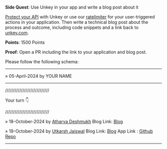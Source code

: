 **Side Quest**: Use Unkey in your app and write a blog post about it

[Protect your API](https://www.unkey.com/docs/apis/introduction) with Unkey or use our [ratelimiter](https://www.unkey.com/docs/ratelimiting/introduction) for your user-triggered actions in your application. Then write a technical blog post about the process and outcome, including code snippets and a link back to [unkey.com](https://unkey.com).

**Points**: 1500 Points

**Proof**: Open a PR including the link to your application and blog post.

Please follow the following schema:

---

» 05-April-2024 by YOUR NAME

---

////////////////////////////

Your turn 👇

////////////////////////////

» 18-October-2024 by [Atharva Deshmukh](https://oss.gg/Atharva-3000) Blog Link: [Blog](https://dev.to/atharva3000/unkey-rate-limiting-made-super-easy-and-how-i-used-it-2kca)

» 19-October-2024 by [Utkarsh Jaiswal](https://oss.gg/utkarshml) Blog Link: [Blog](https://readwithutkarsh.hashnode.dev/protecting-your-api-with-unkey-a-guide-to-api-security-and-rate-limiting) App Link : [Github Repo](https://github.com/utkarshml/unkey_application)

---
